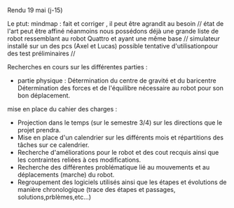 Rendu 19 mai (j-15)

Le ptut:
mindmap : fait et corriger , il peut être agrandit au besoin //
état de l'art peut être affiné néanmoins nous possédons déjà une grande liste de robot ressemblant au robot Quattro et ayant une même base  //
simulateur installé sur un des pcs (Axel et Lucas) possible tentative d'utilisationpour des test préliminaires //


Recherches en cours sur les différentes parties : 
  - partie physique : 
    Détermination du centre de gravité et du baricentre
    Détermination des forces et de l'équilibre nécessaire au robot pour son bon déplacement.
    
mise en place du cahier des charges : 
  - Projection dans le temps (sur le semestre 3/4) sur les directions que le projet prendra.
  - Mise en place d'un calendrier sur les différents mois et répartitions des tâches sur ce calendrier.
  - Recherche d'améliorations pour le robot et des cout recquis ainsi que les contraintes reliées à ces modifications.
  - Recherche des différentes problématique lié au mouvements et au déplacements (marche) du robot.
  - Regroupement des logiciels utilisés ainsi que les étapes et évolutions de manière chronologique (trace des étapes et passages, solutions,prblèmes,etc...)
